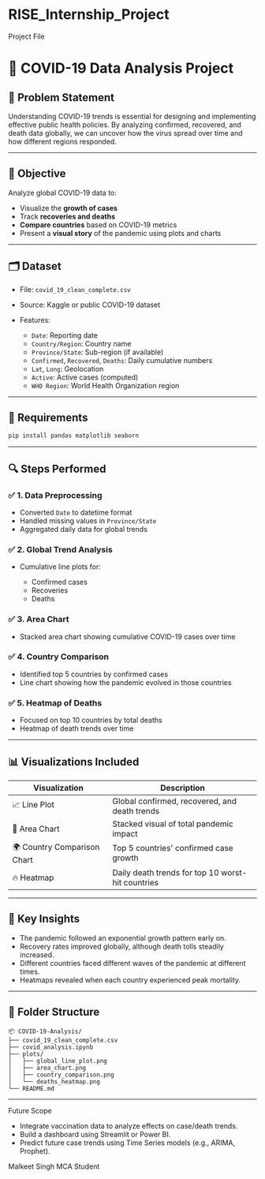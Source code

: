 # RISE_Internship_Project
Project File

# 🦠 COVID-19 Data Analysis Project

## 📌 Problem Statement

Understanding COVID-19 trends is essential for designing and implementing effective public health policies. By analyzing confirmed, recovered, and death data globally, we can uncover how the virus spread over time and how different regions responded.

---

## 🎯 Objective

Analyze global COVID-19 data to:

* Visualize the **growth of cases**
* Track **recoveries and deaths**
* **Compare countries** based on COVID-19 metrics
* Present a **visual story** of the pandemic using plots and charts

---

## 🗂 Dataset

* File: `covid_19_clean_complete.csv`
* Source: Kaggle or public COVID-19 dataset
* Features:

  * `Date`: Reporting date
  * `Country/Region`: Country name
  * `Province/State`: Sub-region (if available)
  * `Confirmed`, `Recovered`, `Deaths`: Daily cumulative numbers
  * `Lat`, `Long`: Geolocation
  * `Active`: Active cases (computed)
  * `WHO Region`: World Health Organization region

---

## 🔧 Requirements

```bash
pip install pandas matplotlib seaborn
```

---

## 🔍 Steps Performed

### ✅ 1. Data Preprocessing

* Converted `Date` to datetime format
* Handled missing values in `Province/State`
* Aggregated daily data for global trends

### ✅ 2. Global Trend Analysis

* Cumulative line plots for:

  * Confirmed cases
  * Recoveries
  * Deaths

### ✅ 3. Area Chart

* Stacked area chart showing cumulative COVID-19 cases over time

### ✅ 4. Country Comparison

* Identified top 5 countries by confirmed cases
* Line chart showing how the pandemic evolved in those countries

### ✅ 5. Heatmap of Deaths

* Focused on top 10 countries by total deaths
* Heatmap of death trends over time

---

## 📊 Visualizations Included

| Visualization               | Description                                       |
| --------------------------- | ------------------------------------------------- |
| 📈 Line Plot                | Global confirmed, recovered, and death trends     |
| 🌈 Area Chart               | Stacked visual of total pandemic impact           |
| 🌍 Country Comparison Chart | Top 5 countries' confirmed case growth            |
| 🔥 Heatmap                  | Daily death trends for top 10 worst-hit countries |

---

## 🧠 Key Insights

* The pandemic followed an exponential growth pattern early on.
* Recovery rates improved globally, although death tolls steadily increased.
* Different countries faced different waves of the pandemic at different times.
* Heatmaps revealed when each country experienced peak mortality.

---

## 📁 Folder Structure

```
📦 COVID-19-Analysis/
├── covid_19_clean_complete.csv
├── covid_analysis.ipynb
├── plots/
│   ├── global_line_plot.png
│   ├── area_chart.png
│   ├── country_comparison.png
│   └── deaths_heatmap.png
└── README.md
```

---

Future Scope

* Integrate vaccination data to analyze effects on case/death trends.
* Build a dashboard using Streamlit or Power BI.
* Predict future case trends using Time Series models (e.g., ARIMA, Prophet).

Malkeet Singh
MCA Student
